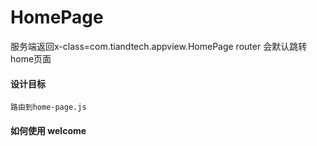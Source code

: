 # HomePage

   服务端返回x-class=com.tiandtech.appview.HomePage
   router 会默认跳转home页面

#### 设计目标

    路由到home-page.js

#### 如何使用 welcome
